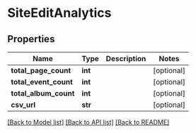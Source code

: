 # SiteEditAnalytics

## Properties
Name | Type | Description | Notes
------------ | ------------- | ------------- | -------------
**total_page_count** | **int** |  | [optional] 
**total_event_count** | **int** |  | [optional] 
**total_album_count** | **int** |  | [optional] 
**csv_url** | **str** |  | [optional] 

[[Back to Model list]](../README.md#documentation-for-models) [[Back to API list]](../README.md#documentation-for-api-endpoints) [[Back to README]](../README.md)

